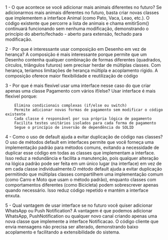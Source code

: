1 - O que acontece se você adicionar mais animais diferentes no futuro?
    Se adicionarmos mais animais diferentes no futuro, basta criar novas classes que implementem a interface Animal (como Pato, Vaca, Leao, etc.). O código existente que percorre a lista de animais e chama emitirSom() continuará funcionando sem nenhuma modificação, demonstrando o princípio do aberto/fechado - aberto para extensão, fechado para modificação.

2 - Por que é interessante usar composição em Desenho em vez de herança?
    A composição é mais interessante porque permite que um Desenho contenha qualquer combinação de formas diferentes (quadrados, círculos, triângulos futuros) sem precisar herdar de múltiplas classes. Com herança, teríamos limitações de herança múltipla e acoplamento rígido. A composição oferece maior flexibilidade e reutilização de código

3 - Por que é mais flexível usar uma interface nesse caso do que criar apenas uma classe Pagamento com vários if/else?
    Usar interface é mais flexível porque:

        Elimina condicionais complexas (if/else ou switch)    
        Permite adicionar novas formas de pagamento sem modificar o código existente    
        Cada classe é responsável por sua própria lógica de pagamento    
        Facilita testes unitários isolados para cada forma de pagamento
        Segue o princípio de inversão de dependência do SOLID

4 - Como o uso de default ajuda a evitar duplicação de código nas classes?
    O uso de métodos default em interfaces permite que você forneça uma implementação padrão para métodos comuns, evitando a necessidade de duplicar esse código em todas as classes que implementam a interface. Isso reduz a redundância e facilita a manutenção, pois qualquer alteração na lógica padrão pode ser feita em um único lugar (na interface) em vez de em cada classe individualmente.O método default ajuda a evitar duplicação permitindo que múltiplas classes compartilhem uma implementação comum (como Carro e Moto que usam o método padrão), enquanto classes com comportamentos diferentes (como Bicicleta) podem sobrescrever apenas quando necessário. Isso reduz código repetido e mantém a interface enxuta.

5 - Qual vantagem de usar interface se no futuro você quiser adicionar WhatsApp ou Push Notification?
    A vantagem é que podemos adicionar WhatsApp, PushNotification ou qualquer novo canal criando apenas uma nova classe que implemente a interface Notificacao. O código cliente que envia mensagens não precisa ser alterado, demonstrando baixo acoplamento e facilitando a extensibilidade do sistema.